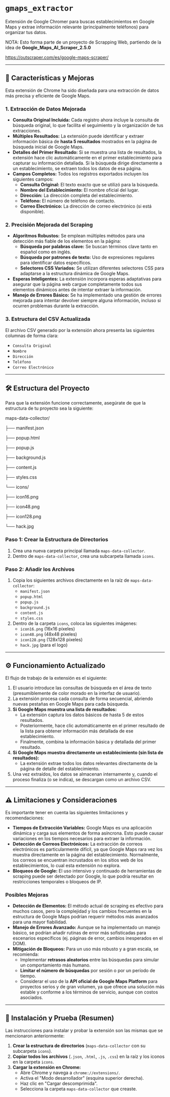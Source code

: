 # `gmaps_extractor`

Extensión de Google Chromer para buscas establecimientos en Google Maps y extrae información relevante (principalmente teléfonos) para organizar tus datos.

NOTA: Esto forma parte de un proyecto de Scrapping Web, partiendo de la idea de **Google_Maps_AI_Scraper_2.5.0**

https://outscraper.com/es/google-maps-scraper/

---

## 🚀 Características y Mejoras

Esta extensión de Chrome ha sido diseñada para una extracción de datos más precisa y eficiente de Google Maps.

### 1. Extracción de Datos Mejorada

* **Consulta Original Incluida:** Cada registro ahora incluye la consulta de búsqueda original, lo que facilita el seguimiento y la organización de tus extracciones.
* **Múltiples Resultados:** La extensión puede identificar y extraer información básica de **hasta 5 resultados** mostrados en la página de búsqueda inicial de Google Maps.
* **Detalles del Primer Resultado:** Si se muestra una lista de resultados, la extensión hace clic automáticamente en el primer establecimiento para capturar su información detallada. Si la búsqueda dirige directamente a un establecimiento, se extraen todos los datos de esa página.
* **Campos Completos:** Todos los registros exportados incluyen los siguientes campos:
    * **Consulta Original:** El texto exacto que se utilizó para la búsqueda.
    * **Nombre del Establecimiento:** El nombre oficial del lugar.
    * **Dirección:** La dirección completa del establecimiento.
    * **Teléfono:** El número de teléfono de contacto.
    * **Correo Electrónico:** La dirección de correo electrónico (si está disponible).

### 2. Precisión Mejorada del Scraping

* **Algoritmos Robustos:** Se emplean múltiples métodos para una detección más fiable de los elementos en la página:
    * **Búsqueda por palabras clave:** Se buscan términos clave tanto en español como en inglés.
    * **Búsqueda por patrones de texto:** Uso de expresiones regulares para identificar datos específicos.
    * **Selectores CSS Variados:** Se utilizan diferentes selectores CSS para adaptarse a la estructura dinámica de Google Maps.
* **Esperas Inteligentes:** La extensión incorpora esperas adaptativas para asegurar que la página web cargue completamente todos sus elementos dinámicos antes de intentar extraer la información.
* **Manejo de Errores Básico:** Se ha implementado una gestión de errores mejorada para intentar devolver siempre alguna información, incluso si ocurren problemas durante la extracción.

### 3. Estructura del CSV Actualizada

El archivo CSV generado por la extensión ahora presenta las siguientes columnas de forma clara:

* `Consulta Original`
* `Nombre`
* `Dirección`
* `Teléfono`
* `Correo Electrónico`

---

## 🛠️ Estructura del Proyecto

Para que la extensión funcione correctamente, asegúrate de que la estructura de tu proyecto sea la siguiente:

maps-data-collector/

├── manifest.json

├── popup.html

├── popup.js

├── background.js

├── content.js

├── styles.css

└── icons/

   ├── icon16.png

   ├── icon48.png

   ├── icon128.png

   └── hack.jpg


### Paso 1: Crear la Estructura de Directorios

1.  Crea una nueva carpeta principal llamada `maps-data-collector`.
2.  Dentro de `maps-data-collector`, crea una subcarpeta llamada `icons`.

### Paso 2: Añadir los Archivos

1.  Copia los siguientes archivos directamente en la raíz de `maps-data-collector`:
    * `manifest.json`
    * `popup.html`
    * `popup.js`
    * `background.js`
    * `content.js`
    * `styles.css`
2.  Dentro de la carpeta `icons`, coloca las siguientes imágenes:
    * `icon16.png` (16x16 píxeles)
    * `icon48.png` (48x48 píxeles)
    * `icon128.png` (128x128 píxeles)
    * `hack.jpg` (para el logo)

---

## ⚙️ Funcionamiento Actualizado

El flujo de trabajo de la extensión es el siguiente:

1.  El usuario introduce las consultas de búsqueda en el área de texto (presumiblemente de color morado en la interfaz de usuario).
2.  La extensión procesa cada consulta de forma secuencial, abriendo nuevas pestañas en Google Maps para cada búsqueda.
3.  **Si Google Maps muestra una lista de resultados:**
    * La extensión captura los datos básicos de hasta 5 de estos resultados.
    * Posteriormente, hace clic automáticamente en el primer resultado de la lista para obtener información más detallada de ese establecimiento.
    * Finalmente, combina la información básica y detallada del primer resultado.
4.  **Si Google Maps muestra directamente un establecimiento (sin lista de resultados):**
    * La extensión extrae todos los datos relevantes directamente de la página de detalle del establecimiento.
5.  Una vez extraídos, los datos se almacenan internamente y, cuando el proceso finaliza (o se indica), se descargan como un archivo CSV.

---

## ⚠️ Limitaciones y Consideraciones

Es importante tener en cuenta las siguientes limitaciones y recomendaciones:

* **Tiempos de Extracción Variables:** Google Maps es una aplicación dinámica y carga sus elementos de forma asíncrona. Esto puede causar variaciones en los tiempos necesarios para extraer la información.
* **Detección de Correos Electrónicos:** La extracción de correos electrónicos es particularmente difícil, ya que Google Maps rara vez los muestra directamente en la página del establecimiento. Normalmente, los correos se encuentran incrustados en los sitios web de los establecimientos, lo cual esta extensión no explora.
* **Bloqueos de Google:** El uso intensivo y continuado de herramientas de scraping puede ser detectado por Google, lo que podría resultar en restricciones temporales o bloqueos de IP.

### Posibles Mejoras

* **Detección de Elementos:** El método actual de scraping es efectivo para muchos casos, pero la complejidad y los cambios frecuentes en la estructura de Google Maps podrían requerir métodos más avanzados para una mayor fiabilidad.
* **Manejo de Errores Avanzado:** Aunque se ha implementado un manejo básico, se podrían añadir rutinas de error más sofisticadas para escenarios específicos (ej. páginas de error, cambios inesperados en el DOM).
* **Mitigación de Bloqueos:** Para un uso más robusto y a gran escala, se recomienda:
    * Implementar **retrasos aleatorios** entre las búsquedas para simular un comportamiento más humano.
    * **Limitar el número de búsquedas** por sesión o por un período de tiempo.
    * Considerar el uso de la **API oficial de Google Maps Platform** para proyectos serios y de gran volumen, ya que ofrece una solución más estable y conforme a los términos de servicio, aunque con costos asociados.

---

## 🚀 Instalación y Prueba (Resumen)

Las instrucciones para instalar y probar la extensión son las mismas que se mencionaron anteriormente:

1.  **Crear la estructura de directorios** (`maps-data-collector` con su subcarpeta `icons`).
2.  **Copiar todos los archivos** (`.json`, `.html`, `.js`, `.css`) en la raíz y los iconos en la carpeta `icons`.
3.  **Cargar la extensión en Chrome:**
    * Abre Chrome y navega a `chrome://extensions/`.
    * Activa el "Modo desarrollador" (esquina superior derecha).
    * Haz clic en "Cargar descomprimida".
    * Selecciona la carpeta `maps-data-collector` que creaste.
